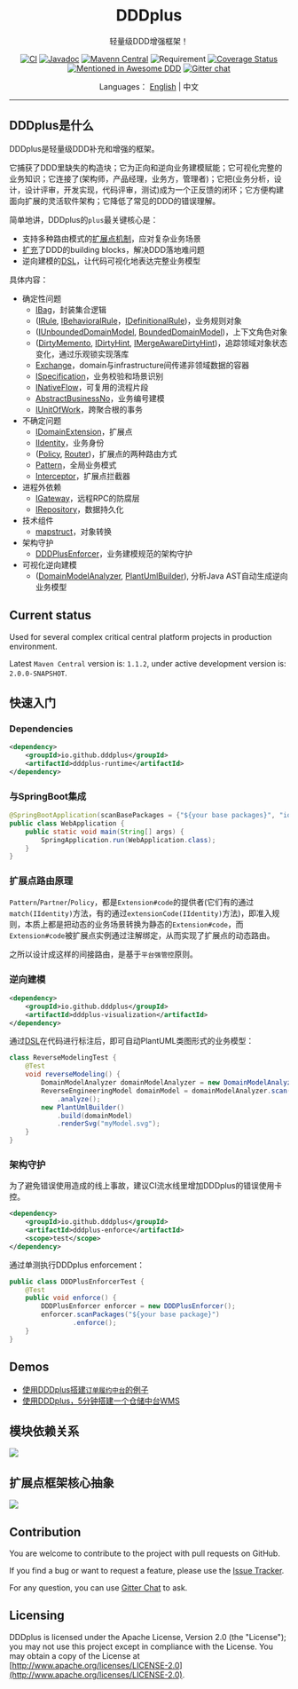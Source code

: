 <h1 align="center">DDDplus</h1>

<div align="center">

轻量级DDD增强框架！

[![CI](https://github.com/funkygao/cp-ddd-framework/workflows/CI/badge.svg?branch=master)](https://github.com/funkygao/cp-ddd-framework/actions?query=branch%3Amaster+workflow%3ACI)
[![Javadoc](https://img.shields.io/badge/javadoc-Reference-blue.svg)](https://funkygao.github.io/cp-ddd-framework/doc/apidocs/)
[![Mavenn Central](https://img.shields.io/maven-central/v/io.github.dddplus/dddplus.svg?label=Maven%20Central)](https://search.maven.org/search?q=g:io.github.dddplus)
![Requirement](https://img.shields.io/badge/JDK-8+-blue.svg)
[![Coverage Status](https://img.shields.io/codecov/c/github/funkygao/cp-ddd-framework.svg)](https://codecov.io/gh/funkygao/cp-ddd-framework)
[![Mentioned in Awesome DDD](https://awesome.re/mentioned-badge.svg)](https://github.com/heynickc/awesome-ddd#jvm)
[![Gitter chat](https://img.shields.io/badge/gitter-join%20chat%20%E2%86%92-brightgreen.svg)](https://gitter.im/cp-ddd-framework/community)

</div>

<div align="center">

Languages： [English](README.md) | 中文
</div>

----

## DDDplus是什么

DDDplus是轻量级DDD补充和增强的框架。

它捕获了DDD里缺失的构造块；它为正向和逆向业务建模赋能；它可视化完整的业务知识；它连接了(架构师，产品经理，业务方，管理者)；它把(业务分析，设计，设计评审，开发实现，代码评审，测试)成为一个正反馈的闭环；它方便构建面向扩展的灵活软件架构；它降低了常见的DDD的错误理解。

简单地讲，DDDplus的`plus`最关键核心是：
- 支持多种路由模式的[扩展点机制](/dddplus-spec/src/main/java/io/github/dddplus/ext)，应对复杂业务场景
- [扩充](/dddplus-spec/src/main/java/io/github/dddplus/model)了DDD的building blocks，解决DDD落地难问题
- 逆向建模的[DSL](/dddplus-spec/src/main/java/io/github/dddplus/dsl)，让代码可视化地表达完整业务模型

具体内容：
- 确定性问题
   - [IBag](/dddplus-spec/src/main/java/io/github/dddplus/model/IBag.java)，封装集合逻辑
   - ([IRule](/dddplus-spec/src/main/java/io/github/dddplus/model/IRule.java), [IBehavioralRule](/dddplus-spec/src/main/java/io/github/dddplus/model/IBehavioralRule.java)，[IDefinitionalRule](/dddplus-spec/src/main/java/io/github/dddplus/model/IDefinitionalRule.java))，业务规则对象
   - ([IUnboundedDomainModel](/dddplus-spec/src/main/java/io/github/dddplus/model/IUnboundedDomainModel.java), [BoundedDomainModel](/dddplus-spec/src/main/java/io/github/dddplus/model/BoundedDomainModel.java))，上下文角色对象
   - ([DirtyMemento](/dddplus-runtime/src/main/java/io/github/dddplus/buddy/DirtyMemento.java), [IDirtyHint](/dddplus-runtime/src/main/java/io/github/dddplus/buddy/IDirtyHint.java), [IMergeAwareDirtyHint](/dddplus-runtime/src/main/java/io/github/dddplus/buddy/IMergeAwareDirtyHint.java))，追踪领域对象状态变化，通过乐观锁实现落库
   - [Exchange](/dddplus-runtime/src/main/java/io/github/dddplus/buddy/Exchange.java)，domain与infrastructure间传递非领域数据的容器
   - [ISpecification](/dddplus-runtime/src/main/java/io/github/dddplus/buddy/specification/ISpecification.java)，业务校验和场景识别
   - [INativeFlow](/dddplus-spec/src/main/java/io/github/dddplus/model/INativeFlow.java)，可复用的流程片段
   - [AbstractBusinessNo](/dddplus-runtime/src/main/java/io/github/dddplus/buddy/vo/AbstractBusinessNo.java)，业务编号建模
   - [IUnitOfWork](/dddplus-spec/src/main/java/io/github/dddplus/model/IUnitOfWork.java)，跨聚合根的事务
- 不确定问题
   - [IDomainExtension](/dddplus-spec/src/main/java/io/github/dddplus/ext/IDomainExtension.java)，扩展点
   - [IIdentity](/dddplus-spec/src/main/java/io/github/dddplus/model/IIdentity.java)，业务身份
   - ([Policy](/dddplus-spec/src/main/java/io/github/dddplus/ext/IPolicy.java), [Router](/dddplus-runtime/src/main/java/io/github/dddplus/runtime/BaseRouter.java))，扩展点的两种路由方式
   - [Pattern](/dddplus-runtime/src/main/java/io/github/dddplus/annotation/Pattern.java)，全局业务模式
   - [Interceptor](/dddplus-runtime/src/main/java/io/github/dddplus/annotation/Interceptor.java)，扩展点拦截器
- 进程外依赖
   - [IGateway](/dddplus-spec/src/main/java/io/github/dddplus/model/IGateway.java)，远程RPC的防腐层
   - [IRepository](/dddplus-spec/src/main/java/io/github/dddplus/model/IRepository.java)，数据持久化
- 技术组件
   - [mapstruct](https://mapstruct.org/)，对象转换
- 架构守护
   - [DDDPlusEnforcer](/dddplus-enforce/src/main/java/io/github/dddplus/DDDPlusEnforcer.java)，业务建模规范的架构守护
- 可视化逆向建模
   - ([DomainModelAnalyzer](/dddplus-spec/src/main/java/io/github/dddplus/dsl/package-info.java), [PlantUmlBuilder](/dddplus-visualization/src/main/java/io/github/dddplus/ast/view/PlantUmlBuilder.java)), 分析Java AST自动生成逆向业务模型

## Current status

Used for several complex critical central platform projects in production environment.

Latest `Maven Central` version is: `1.1.2`, under active development version is: `2.0.0-SNAPSHOT`.

## 快速入门

### Dependencies

```xml
<dependency>
    <groupId>io.github.dddplus</groupId>
    <artifactId>dddplus-runtime</artifactId>
</dependency>
```

### 与SpringBoot集成

```java
@SpringBootApplication(scanBasePackages = {"${your base packages}", "io.github.dddplus"})
public class WebApplication {
    public static void main(String[] args) {
        SpringApplication.run(WebApplication.class);
    }
}
```

### 扩展点路由原理

`Pattern`/`Partner`/`Policy`，都是`Extension#code`的提供者(它们有的通过`match(IIdentity)`方法，有的通过`extensionCode(IIdentity)`方法)，即准入规则，本质上都是把动态的业务场景转换为静态的`Extension#code`，而`Extension#code`被扩展点实例通过注解绑定，从而实现了扩展点的动态路由。

之所以设计成这样的间接路由，是基于`平台强管控`原则。

### 逆向建模

```xml
<dependency>
    <groupId>io.github.dddplus</groupId>
    <artifactId>dddplus-visualization</artifactId>
</dependency>
```

通过[DSL](/dddplus-spec/src/main/java/io/github/dddplus/dsl)在代码进行标注后，即可自动PlantUML类图形式的业务模型：

```java
class ReverseModelingTest {
    @Test
    void reverseModeling() {
        DomainModelAnalyzer domainModelAnalyzer = new DomainModelAnalyzer();
        ReverseEngineeringModel domainModel = domainModelAnalyzer.scan("{your module root}")
            .analyze();
        new PlantUmlBuilder()
            .build(domainModel)
            .renderSvg("myModel.svg");
    }
}
```

### 架构守护

为了避免错误使用造成的线上事故，建议CI流水线里增加DDDplus的错误使用卡控。

```xml
<dependency>
    <groupId>io.github.dddplus</groupId>
    <artifactId>dddplus-enforce</artifactId>
    <scope>test</scope>
</dependency>
```

通过单测执行DDDplus enforcement：

```java
public class DDDPlusEnforcerTest {
    @Test
    public void enforce() {
        DDDPlusEnforcer enforcer = new DDDPlusEnforcer();
        enforcer.scanPackages("${your base package}")
                .enforce();
    }
}
```

## Demos

- [使用DDDplus搭建`订单履约中台`的例子](https://github.com/dddplus/dddplus-demo)
- [使用DDDplus，5分钟搭建一个仓储中台WMS](https://github.com/dddplus/dddplus-archetype-demo)

## 模块依赖关系

![](https://www.plantuml.com/plantuml/svg/ROz12WCX34NtdY8Nc0jqKUOUfGkhcQcWKKmijAUleq8PwYOyacVoNLbqbXAyyhW9I8JizgU0THcDk4XAcHXI92I1cxKs-S8B9pHtq0m7p8HSI5p0vWoUQRNiZfhLSIQz71VjtKVNEDqzTMPFaBQOJJy_UAQ5zwEkuAODLch4XUNQVdS1Ymd9ike9Z_vGVgDnOpexXVtVkjPQWly2)

## 扩展点框架核心抽象

![](http://www.plantuml.com/plantuml/svg/VLJ1JXj13BtxAonwIKGJH7khLX4geH8z8CGFL6RNoOxOp4GURrC4-VTwo6IpoG8vnNvlxFSydhsAIgBjge7uvFoQX5POawysubJPuuAQo3qirbI5ZVFBejWuhV_iujaCLLg6XXUA6b3SibQid72fBdY0DPLFj6HSD-tIUIoANrQCxTWBeFsSLvO5bOotjnLxTVhym34qVrbEyNbOaVCt_vHzjDAdyBqreCU61_dGkFBvBKlU1wMa2-z9rBCCqweiVf1-jyP1oXR0iendTL0KRW9LISePKiIxIyZUfzCKGASKYzV9PE1hW0_c0XqNVs0PAXvbsHVPrSLExnYWf_OXjCQnr6DKeLBn9qNEoSDVg_Xb4UI6ohhhCXgV4fn4_H1-sNVOudd52sgR8-vyFa-ac6ILHcdtHz_7TbOC6yp1c2lIiXvro1Y6hDqGyu0-XFCsGDuMAttEUytNQS9MEXkSJlkJo_nKfLkr_ZWAoviho5WNmtNmIiwp71bEcvEkt_dV9ADqjr_HL8xx_CbabbyJG1QUzm2opM6u5XV4R1-znpXuZTqzNLgNrzaXFaQ_VOf-_nIzEqMt05Vig_GX-Wy0)

## Contribution

You are welcome to contribute to the project with pull requests on GitHub.

If you find a bug or want to request a feature, please use the [Issue Tracker](https://github.com/funkygao/cp-ddd-framework/issues).

For any question, you can use [Gitter Chat](https://gitter.im/cp-ddd-framework/community) to ask.

## Licensing

DDDplus is licensed under the Apache License, Version 2.0 (the "License"); you may not use this project except in compliance with the License. You may obtain a copy of the License at [http://www.apache.org/licenses/LICENSE-2.0](http://www.apache.org/licenses/LICENSE-2.0).
